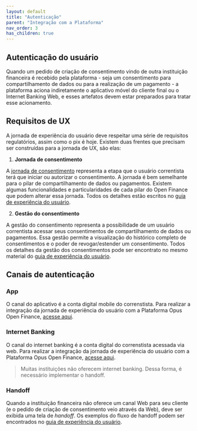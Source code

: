 ```yaml
---
layout: default
title: "Autenticação"
parent: "Integração com a Plataforma"
nav_order: 3
has_children: true
---
```


## Autenticação do usuário

Quando um pedido de criação de consentimento vindo de outra instituição financeira é recebido pela plataforma - seja um consentimento para compartilhamento de dados ou para a realização de um pagamento - a plataforma aciona indiretamente o aplicativo móvel do cliente final ou o Internet Banking Web, e esses artefatos devem estar preparados para tratar esse acionamento.

## Requisitos de UX

A jornada de experiência do usuário deve respeitar uma série de requisitos regulatórios, assim como o pix é hoje. Existem duas frentes que precisam ser construídas para a jornada de UX, são elas:

1. **Jornada de consentimento**

A [jornada de consentimento](../../../Open-Finance-Brasil/JornadaConsentimento/OFB-JornadaConsentimento.md) representa a etapa que o usuário correntista terá que iniciar ou autorizar o consentimento. A jornada é bem semelhante para o pilar de compartilhamento de dados ou pagamentos. Existem algumas funcionalidades e particularidades de cada pilar do Open Finance que podem alterar essa jornada. Todos os detalhes estão escritos no [guia de experiência do usuário](https://openfinancebrasil.atlassian.net/wiki/spaces/OF/pages/17378535/Guia+de+Experi+ncia+do+Usu+rio).

2. **Gestão do consentimento**

A gestão do consentimento representa a possibilidade de um usuário correntista acessar seus consentimentos de compartilhamento de dados ou pagamentos. Essa gestão permite a visualização do histórico completo de consentimentos e o poder de revogar/estender um consentimento. Todos os detalhes da gestão dos consentimentos pode ser encontrato no mesmo material do [guia de experiência do usuário](https://openfinancebrasil.atlassian.net/wiki/spaces/OF/pages/17378535/Guia+de+Experi+ncia+do+Usu+rio).

## Canais de autenticação

### App

O canal do aplicativo é a conta digital mobile do correnstista. Para realizar a integração da jornada de experiência do usuário com a Plataforma Opus Open Finance, [acesse aqui](./consentimento/app2as/readme.md).

### Internet Banking

O canal do internet banking é a conta digital do correnstista acessada via web. Para realizar a integração da jornada de experiência do usuário com a Plataforma Opus Open Finance, [acesse aqui](./consentimento/web2as/readme.md).

> Muitas instituições não oferecem internet banking. Dessa forma, é necessário implementar o handoff.

### Handoff

Quando a instituição financeira não oferece um canal Web para seu cliente (e o pedido de criação de consentimento veio através da Web), deve ser exibida uma tela de *handoff*. Os exemplos do fluxo de handoff podem ser encontrados no [guia de experiência do usuário](https://openfinancebrasil.atlassian.net/wiki/spaces/OF/pages/17378535/Guia+de+Experi+ncia+do+Usu+rio).
